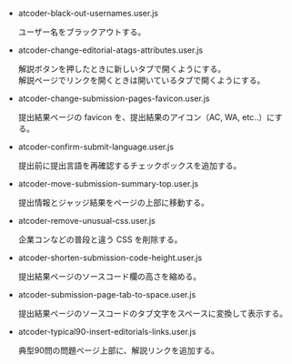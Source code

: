 - atcoder-black-out-usernames.user.js

    ユーザー名をブラックアウトする。

- atcoder-change-editorial-atags-attributes.user.js

    解説ボタンを押したときに新しいタブで開くようにする。  
    解説ページでリンクを開くときは開いているタブで開くようにする。

- atcoder-change-submission-pages-favicon.user.js

    提出結果ページの favicon を、提出結果のアイコン（AC, WA, etc..）にする。

- atcoder-confirm-submit-language.user.js

    提出前に提出言語を再確認するチェックボックスを追加する。

- atcoder-move-submission-summary-top.user.js

    提出情報とジャッジ結果をページの上部に移動する。

- atcoder-remove-unusual-css.user.js

    企業コンなどの普段と違う CSS を削除する。

- atcoder-shorten-submission-code-height.user.js

    提出結果ページのソースコード欄の高さを縮める。

- atcoder-submission-page-tab-to-space.user.js

    提出結果ページのソースコードのタブ文字をスペースに変換して表示する。

- atcoder-typical90-insert-editorials-links.user.js

    典型90問の問題ページ上部に、解説リンクを追加する。
